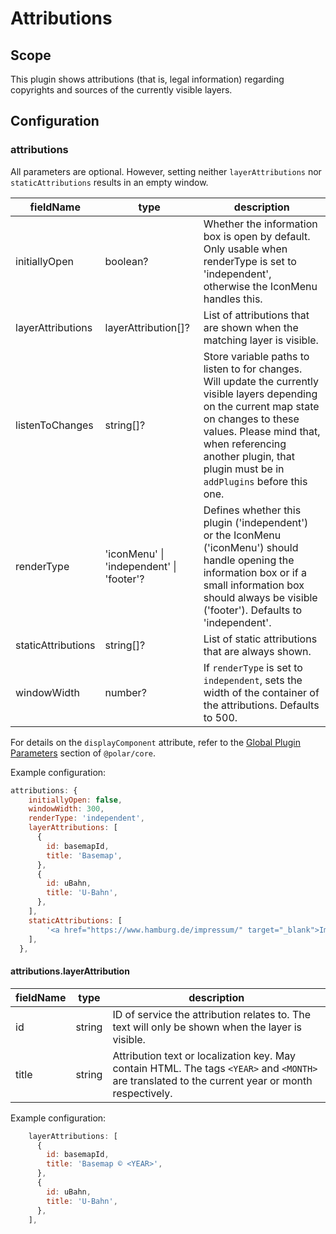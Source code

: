 # Attributions

## Scope

This plugin shows attributions (that is, legal information) regarding copyrights and sources of the currently visible layers.

## Configuration

### attributions

All parameters are optional. However, setting neither `layerAttributions` nor `staticAttributions` results in an empty window.

| fieldName | type | description |
| - | - | - |
| initiallyOpen | boolean? | Whether the information box is open by default. Only usable when renderType is set to 'independent', otherwise the IconMenu handles this. |
| layerAttributions | layerAttribution[]? | List of attributions that are shown when the matching layer is visible. |
| listenToChanges | string[]? | Store variable paths to listen to for changes. Will update the currently visible layers depending on the current map state on changes to these values. Please mind that, when referencing another plugin, that plugin must be in `addPlugins` before this one. |
| renderType | 'iconMenu' \| 'independent'  \| 'footer'? | Defines whether this plugin ('independent') or the IconMenu ('iconMenu') should handle opening the information box or if a small information box should always be visible ('footer'). Defaults to 'independent'. 
| staticAttributions | string[]? | List of static attributions that are always shown. |
| windowWidth | number? | If `renderType` is set to `independent`, sets the width of the container of the attributions. Defaults to 500. |

For details on the `displayComponent` attribute, refer to the [Global Plugin Parameters](../../core/README.md#global-plugin-parameters) section of `@polar/core`.

Example configuration:
```js
attributions: {
    initiallyOpen: false,
    windowWidth: 300,
    renderType: 'independent',
    layerAttributions: [
      {
        id: basemapId,
        title: 'Basemap',
      },
      {
        id: uBahn,
        title: 'U-Bahn',
      },
    ],
    staticAttributions: [
        '<a href="https://www.hamburg.de/impressum/" target="_blank">Impressum</a>',
    ],
  },
  ```

#### attributions.layerAttribution

| fieldName | type | description |
| - | - | - |
| id | string | ID of service the attribution relates to. The text will only be shown when the layer is visible. |
| title | string | Attribution text or localization key. May contain HTML. The tags `<YEAR>` and `<MONTH>` are translated to the current year or month respectively. |

Example configuration:
```js
    layerAttributions: [
      {
        id: basemapId,
        title: 'Basemap © <YEAR>',
      },
      {
        id: uBahn,
        title: 'U-Bahn',
      },
    ],
```